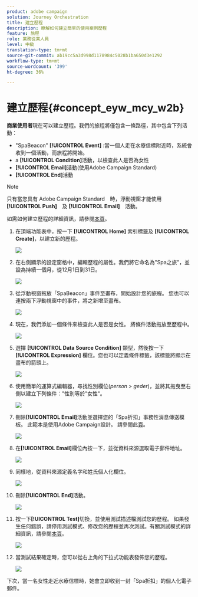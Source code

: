 ```yaml
---
product: adobe campaign
solution: Journey Orchestration
title: 建立歷程
description: 瞭解如何建立簡單的使用案例歷程
feature: 旅程
role: 業務從業人員
level: 中級
translation-type: tm+mt
source-git-commit: ab19cc5a3d998d1178984c5028b1ba650d3e1292
workflow-type: tm+mt
source-wordcount: '399'
ht-degree: 36%

---
```



# 建立歷程{#concept_eyw_mcy_w2b}

**商業使用者**&#x200B;現在可以建立歷程。我們的旅程將僅包含一條路徑，其中包含下列活動：

* &quot;SpaBeacon&quot; **[!UICONTROL Event]** :當一個人走在水療信標附近時，系統會收到一個活動，而旅程將開始。
* a **[!UICONTROL Condition]**&#x200B;活動，以檢查此人是否為女性
* **[!UICONTROL Email]**&#x200B;活動(使用Adobe Campaign Standard)
* **[!UICONTROL End]**&#x200B;活動

>[!NOTE]
>
>只有當您具有 Adobe Campaign Standard　時，浮動視窗才能使用　**[!UICONTROL Push]**　及 **[!UICONTROL Email]**　活動。

如需如何建立歷程的詳細資訊，請參閱[本頁](../building-journeys/journey.md)。

1. 在頂端功能表中，按一下 **[!UICONTROL Home]** 索引標籤及 **[!UICONTROL Create]**，以建立新的歷程。

   ![](../assets/journey31.png)

1. 在右側顯示的設定窗格中，編輯歷程的屬性。我們將它命名為&quot;Spa之旅&quot;，並設為持續一個月，從12月1日到31日。

   ![](../assets/journeyuc1_8.png)

1. 從浮動視窗拖放「SpaBeacon」事件至畫布，開始設計您的旅程。 您也可以連按兩下浮動視窗中的事件，將之新增至畫布。

   ![](../assets/journeyuc1_9.png)

1. 現在，我們添加一個條件來檢查此人是否是女性。 將條件活動拖放至歷程中。

   ![](../assets/journeyuc1_10.png)

1. 選擇 **[!UICONTROL Data Source Condition]** 類型，然後按一下 **[!UICONTROL Expression]** 欄位。您也可以定義條件標籤，該標籤將顯示在畫布的箭頭上。

   ![](../assets/journeyuc1_11.png)

1. 使用簡單的運算式編輯器，尋找性別欄位(_person > geder_)，並將其拖曳至右側以建立下列條件：&quot;性別等於&quot;女性&quot;。

   ![](../assets/journeyuc1_12.png)

1. 刪除&#x200B;**[!UICONTROL Email]**&#x200B;活動並選擇您的「Spa折扣」事務性消息傳送模板。 此範本是使用Adobe Campaign設計。 請參閱此[頁](https://docs.adobe.com/content/help/zh-Hant/campaign-standard/using/communication-channels/transactional-messaging/about-transactional-messaging.html)。

   ![](../assets/journeyuc1_13.png)

1. 在&#x200B;**[!UICONTROL Email]**&#x200B;欄位內按一下，並從資料來源選取電子郵件地址。

   ![](../assets/journeyuc1_14.png)

1. 同樣地，從資料來源定義名字和姓氏個人化欄位。

   ![](../assets/journeyuc1_15.png)

1. 刪除&#x200B;**[!UICONTROL End]**&#x200B;活動。

   ![](../assets/journeyuc1_17.png)

1. 按一下&#x200B;**[!UICONTROL Test]**&#x200B;切換，並使用測試描述檔測試您的歷程。 如果發生任何錯誤，請停用測試模式、修改您的歷程並再次測試。有關測試模式的詳細資訊，請參閱[本頁](../building-journeys/testing-the-journey.md)。

   ![](../assets/journeyuc1_18bis.png)

1. 當測試結果確定時，您可以從右上角的下拉式功能表發佈您的歷程。

   ![](../assets/journeyuc1_18.png)

下次，當一名女性走近水療信標時，她會立即收到一封「Spa折扣」的個人化電子郵件。
